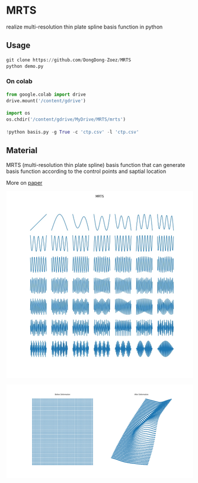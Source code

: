 # MRTS
realize multi-resolution thin plate spline basis function in python 


## Usage

```python
git clone https://github.com/DongDong-Zoez/MRTS
python demo.py
```

### On colab



```python
from google.colab import drive
drive.mount('/content/gdrive')

import os 
os.chdir('/content/gdrive/MyDrive/MRTS/mrts')

!python basis.py -g True -c 'ctp.csv' -l 'ctp.csv'
```

## Material

MRTS (multi-resolution thin plate spline) basis function that can generate basis function according to the control points and saptial location

More on [paper](https://arxiv.org/pdf/1504.05659.pdf?fbclid=IwAR3WLhl5T150W1mmjBK2PShIPXmnOpyCJQ9uQnY81AxDcd2GlW2tFzp0A6g)

![](https://github.com/DongDong-Zoez/MRTS/blob/dc001e079b5b0f7e3241232a934b0625f8f7262b/assets/mrts.jpg)

![](https://github.com/DongDong-Zoez/MRTS/blob/dc001e079b5b0f7e3241232a934b0625f8f7262b/assets/tps.jpg)

